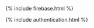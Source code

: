 <!-- The core Firebase JS SDK is always required and must be listed first -->

{% include firebase.html %}

{% include authentication.html %}

<script type="text/javascript">
      // FirebaseUI config.
      var uiConfig = {
        signInSuccessUrl: 'https://othman-ben.github.io/StayInTouch/business_info',
        signInOptions: [
          // Leave the lines as is for the providers you want to offer your users.
          firebase.auth.EmailAuthProvider.PROVIDER_ID
        ],
        // tosUrl and privacyPolicyUrl accept either url string or a callback
        // function.
        // Terms of service url/callback.
        tosUrl: 'https://othman-ben.github.io/StayInTouch/TermsServices',
        // Privacy policy url/callback.
        privacyPolicyUrl: 'https://othman-ben.github.io/StayInTouch/PrivacyPolicy'
      };

      // Initialize the FirebaseUI Widget using Firebase.
      var ui = new firebaseui.auth.AuthUI(firebase.auth().setPersistence(firebase.auth.Auth.Persistence.LOCAL));
      // The start method will wait until the DOM is loaded.
      ui.start('#firebaseui-auth-container', uiConfig);
</script>

<div id="firebaseui-auth-container"></div>
